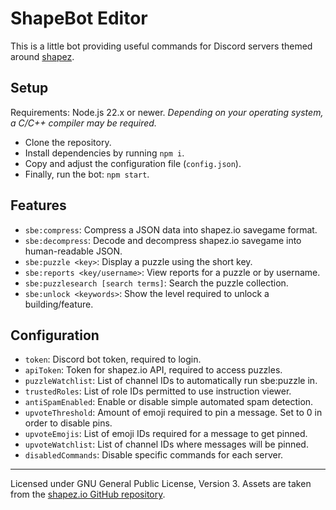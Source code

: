 # ShapeBot Editor

This is a little bot providing useful commands for Discord servers themed around [shapez].

[shapez]: https://github.com/tobspr-games/shapez-community-edition

## Setup

Requirements: Node.js 22.x or newer. _Depending on your operating system, a C/C++
compiler may be required._

-   Clone the repository.
-   Install dependencies by running `npm i`.
-   Copy and adjust the configuration file (`config.json`).
-   Finally, run the bot: `npm start`.

## Features

-   `sbe:compress`: Compress a JSON data into shapez.io savegame format.
-   `sbe:decompress`: Decode and decompress shapez.io savegame into
    human-readable JSON.
-   `sbe:puzzle <key>`: Display a puzzle using the short key.
-   `sbe:reports <key/username>`: View reports for a puzzle or by username.
-   `sbe:puzzlesearch [search terms]`: Search the puzzle collection.
-   `sbe:unlock <keywords>`: Show the level required to unlock a building/feature.

## Configuration

-   `token`: Discord bot token, required to login.
-   `apiToken`: Token for shapez.io API, required to access puzzles.
-   `puzzleWatchlist`: List of channel IDs to automatically run sbe:puzzle in.
-   `trustedRoles`: List of role IDs permitted to use instruction viewer.
-   `antiSpamEnabled`: Enable or disable simple automated spam detection.
-   `upvoteThreshold`: Amount of emoji required to pin a message. Set to 0
    in order to disable pins.
-   `upvoteEmojis`: List of emoji IDs required for a message to get pinned.
-   `upvoteWatchlist`: List of channel IDs where messages will be pinned.
-   `disabledCommands`: Disable specific commands for each server.

---

Licensed under GNU General Public License, Version 3. Assets are taken from
the [shapez.io GitHub repository](https://github.com/tobspr/shapez.io).
